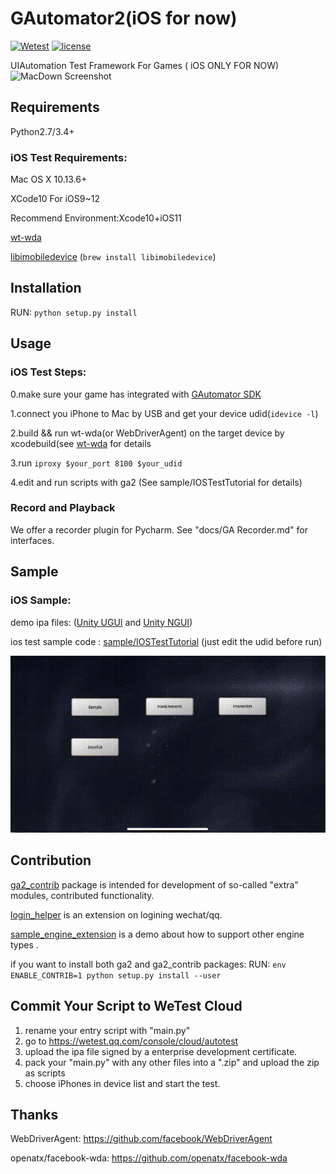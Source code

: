 # GAutomator2(iOS for now)
[![Wetest](https://img.shields.io/badge/wetest-2.4.0-green.svg)](wetest.qq.com)  [![license](https://img.shields.io/badge/license-mit-red.svg)](https://github.com/Tencent/tinker/blob/master/LICENSE)

UIAutomation Test Framework For Games ( iOS ONLY FOR NOW)
![MacDown Screenshot](docs/pic/wzry-GA2.gif)

## Requirements

Python2.7/3.4+

### iOS Test Requirements:
Mac OS X 10.13.6+

XCode10 For iOS9\~12

Recommend Environment:Xcode10+iOS11

[wt-wda](../wt-wda "wt-wda")

[libimobiledevice](https://github.com/libimobiledevice/libimobiledevice "libimobiledevice")
 (`brew install libimobiledevice`)


## Installation

RUN:
`python setup.py install`

## Usage
### iOS Test Steps:

0.make sure your game has integrated with [GAutomator SDK]("sdks/")

1.connect you iPhone to Mac by USB and get your device udid(`idevice -l`)

2.build && run wt-wda(or WebDriverAgent) on the target device by xcodebuild(see [wt-wda](../wt-wda) for details

3.run `iproxy $your_port 8100 $your_udid`

4.edit and run scripts with ga2 (See sample/IOSTestTutorial for details)

### Record and Playback
We offer a recorder plugin for Pycharm. See "docs/GA Recorder.md" for interfaces.

## Sample
### iOS Sample:
demo ipa files: ([Unity UGUI](https://cdn.wetest.qq.com/com/c/ugui.ipa) and [Unity  NGUI](https://cdn.wetest.qq.com/com/c/ngui.ipa))

ios test sample code : [sample/IOSTestTutorial](sample/IOSTestTutorial) (just edit the udid before run)

![MacDown Screenshot](docs/pic/demo-GA2.gif)

## Contribution
[ga2_contrib](ga2_contrib) package is intended for development of so-called "extra" modules, contributed functionality. 

[login\_helper](ga2\_contrib/login\_helper) is an extension on logining wechat/qq. 

[sample\_engine\_extension](ga2\_contrib/sample\_engine\_extension) is a demo about how to support other engine types .

if you want to install both ga2 and ga2_contrib packages:
RUN:
`env ENABLE_CONTRIB=1 python setup.py install --user`


## Commit Your Script to WeTest Cloud
1. rename your entry script with "main.py" 
2. go to https://wetest.qq.com/console/cloud/autotest
3. upload the ipa file signed by a enterprise development certificate.
4. pack your "main.py" with any other files into a ".zip" and upload the zip as scripts
5. choose iPhones in device list and start the test.


## Thanks
WebDriverAgent: https://github.com/facebook/WebDriverAgent

openatx/facebook-wda: https://github.com/openatx/facebook-wda


